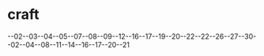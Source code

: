 # craft
--02--03--04--05--07--08--09--12--16--17--19--20--22--22--26--27--30--02--04--08--11--14--16--17--20--21
